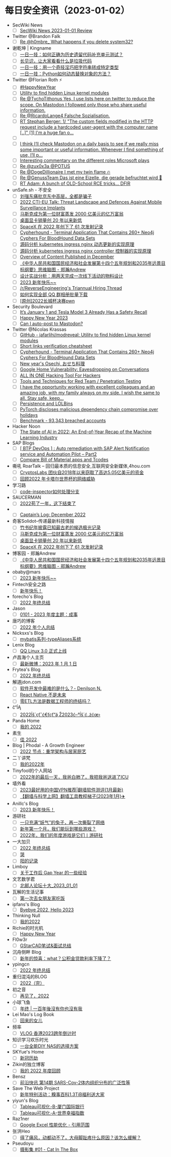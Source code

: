 # 每日安全资讯（2023-01-02）

- SecWiki News
  - [ ] [SecWiki News 2023-01-01 Review](http://www.sec-wiki.com/?2023-01-01)
- Twitter @Brandon Falk
  - [ ] [Re @h0mbre_ What happens if you delete system32?](https://twitter.com/gamozolabs/status/1609450187088605185)
- 谢乾坤 | Kingname
  - [ ] [一日一技：如何正确为历史遗留代码补充单元测试？](https://www.kingname.info/2023/01/01/add-unit-test-for-old-code/)
  - [ ] [长见识，让大家看看什么是垃圾代码](https://www.kingname.info/2023/01/01/trash-code/)
  - [ ] [一日一技：用一个奇技淫巧把字符串转成特定类型](https://www.kingname.info/2023/01/01/replace-string-type/)
  - [ ] [一日一技：Python如何动态替换对象的方法？](https://www.kingname.info/2023/01/01/python-replace-method/)
- Twitter @Florian Roth ⚡
  - [ ] [#HappyNewYear](https://twitter.com/cyb3rops/status/1609623293690281985)
  - [ ] [Utility to find hidden Linux kernel modules](https://twitter.com/cyb3rops/status/1609621183569268738)
  - [ ] [Re @TychoTithonus Yes, I use lists here on twitter to reduce the scope. On Mastodon I followed only those who share useful information.](https://twitter.com/cyb3rops/status/1609620317864968209)
  - [ ] [Re @RicardoLange4 Falsche Sozialisation.](https://twitter.com/cyb3rops/status/1609535686897729536)
  - [ ] [RT Stephan Berger: 1/ "The custom fields modified in the HTTP request include a hardcoded user-agent with the computer name [..]" [1] I'm a huge fan o...](https://twitter.com/malmoeb/status/1609498873751298049)
  - [ ] [](https://twitter.com/cyb3rops/status/1609483900073701376)
  - [ ] [I think I‘ll check Mastodon on a daily basis to see if we really miss some important or useful information. Whenever I find something of use, I‘ll p...](https://twitter.com/cyb3rops/status/1609482971991375873)
  - [ ] [Interesting commentary on the different roles Microsoft plays](https://twitter.com/cyb3rops/status/1609478558354653184)
  - [ ] [Re @zux0x3a @POTUS](https://twitter.com/cyb3rops/status/1609467614132068353)
  - [ ] [Re @DogeDillionaire I met my twin flame 🔥](https://twitter.com/cyb3rops/status/1609466701942333440)
  - [ ] [Re @GenussTeam Das ist eine Eizelle, die gerade befruchtet wird 😬](https://twitter.com/cyb3rops/status/1609458536903213056)
  - [ ] [RT Adam: A bunch of OLD-School RCE tricks… DFIR](https://twitter.com/Hexacorn/status/1609350050529923072)
- unSafe.sh - 不安全
  - [ ] [刘强东痛批京东中高层，全都是骗子](https://buaq.net/go-143705.html)
  - [ ] [2022 CTI-EU Talk: Threat Landscape and Defences Against Mobile Surveillance Implants](https://buaq.net/go-143704.html)
  - [ ] [马斯克成为第一位财富蒸发 2000 亿美元的亿万富翁](https://buaq.net/go-143714.html)
  - [ ] [桌面显卡销量创 20 年以来新低](https://buaq.net/go-143715.html)
  - [ ] [SpaceX 在 2022 年创下了 61 次发射记录](https://buaq.net/go-143693.html)
  - [ ] [Cypherhound - Terminal Application That Contains 260+ Neo4j Cyphers For BloodHound Data Sets](https://buaq.net/go-143699.html)
  - [ ] [源码分析 kubernetes ingress nginx 动态更新的实现原理](https://buaq.net/go-143700.html)
  - [ ] [源码分析 kubernetes ingress nginx controller 控制器的实现原理](https://buaq.net/go-143687.html)
  - [ ] [Overview of Content Published in December](https://buaq.net/go-143676.html)
  - [ ] [《中华人民共和国国民经济和社会发展第十四个五年规划和2035年远景目标纲要》思维脑图 - 郑瀚Andrew](https://buaq.net/go-143692.html)
  - [ ] [设计实战分析：用两天完成一次线下活动的物料设计](https://buaq.net/go-143691.html)
  - [ ] [2023 新年快乐~~](https://buaq.net/go-143677.html)
  - [ ] [/r/ReverseEngineering's Triannual Hiring Thread](https://buaq.net/go-143673.html)
  - [ ] [如何实现全部 QQ 群相册批量下载](https://buaq.net/go-143674.html)
  - [ ] [[原创]2022长城杯决赛pwn](https://buaq.net/go-143701.html)
- Security Boulevard
  - [ ] [It’s January 1 and Tesla Model 3 Already Has a Safety Recall](https://securityboulevard.com/2023/01/its-january-1-and-tesla-model-3-already-has-a-safety-recall/)
  - [ ] [Happy New Year 2023](https://securityboulevard.com/2023/01/happy-new-year-2023/)
  - [ ] [Can I auto-post to Mastodon?](https://securityboulevard.com/2022/12/can-i-auto-post-to-mastodon/)
- Twitter @Nicolas Krassas
  - [ ] [GitHub - jafarlihi/modreveal: Utility to find hidden Linux kernel modules](https://twitter.com/Dinosn/status/1609604755667714048)
  - [ ] [Short links verification cheatsheet](https://twitter.com/Dinosn/status/1609568134465191938)
  - [ ] [Cypherhound - Terminal Application That Contains 260+ Neo4j Cyphers For BloodHound Data Sets](https://twitter.com/Dinosn/status/1609567568704200710)
  - [ ] [New year's Osechi, おせち料理](https://twitter.com/Dinosn/status/1609566902296223744)
  - [ ] [Google Home Vulnerability: Eavesdropping on Conversations](https://twitter.com/Dinosn/status/1609529876129644545)
  - [ ] [ALL IN ONE Hacking Tool For Hackers](https://twitter.com/Dinosn/status/1609471600486944768)
  - [ ] [Tools and Techniques for Red Team / Penetration Testing](https://twitter.com/Dinosn/status/1609471314942640129)
  - [ ] [I have the opportunity working with excellent colleagues and an amazing job, with my family always on my side. I wish the same to all. Stay safe, keep...](https://twitter.com/Dinosn/status/1609466164328947712)
  - [ ] [Persistence and LOLBins](https://twitter.com/Dinosn/status/1609451997459095552)
  - [ ] [PyTorch discloses malicious dependency chain compromise over holidays](https://twitter.com/Dinosn/status/1609451873148321793)
  - [ ] [Benchmark - 93,343 breached accounts](https://twitter.com/Dinosn/status/1609451813220110336)
- Hacker Noon
  - [ ] [The State of AI in 2022: An End-of-Year Recap of the Machine Learning Industry](https://hackernoon.com/the-state-of-ai-in-2022-an-end-of-year-recap-of-the-machine-learning-industry?source=rss)
- SAP Blogs
  - [ ] [[ BTP DevOps ]  : Auto remediation with SAP Alert Notification service and Automation Pilot – Part2](https://blogs.sap.com/2023/01/01/btp-devops-auto-remediation-with-sap-alert-notification-service-and-automation-pilot-part2/)
  - [ ] [Compare Bill of Material apps and Tcodes](https://blogs.sap.com/2023/01/01/compare-bill-of-material-apps-and-tcodes/)
- 嘶吼 RoarTalk – 回归最本质的信息安全,互联网安全新媒体,4hou.com
  - [ ] [CryptosLabs 团伙自2018年以来窃取了高达5.05亿美元的资金](https://www.4hou.com/posts/r7DL)
  - [ ] [回顾2022 年卡塔尔世界杯的网络威胁](https://www.4hou.com/posts/GKlK)
- 学习路
  - [ ] [code-inspector如何处理分支](https://4ra1n.love/post/pZFfJo49k/)
- SAUCERMAN
  - [ ] [2022苟了一年，这下结束了](https://saucer-man.com/life/1030.html)
- 
  - [ ] [Captain’s Log: December 2022](https://cornerpirate.com/2023/01/01/captains-log-december-2022/)
- 奇客Solidot–传递最新科技情报
  - [ ] [竹书纪年披露已知最古老的候选极光记录](https://www.solidot.org/story?sid=73783)
  - [ ] [马斯克成为第一位财富蒸发 2000 亿美元的亿万富翁](https://www.solidot.org/story?sid=73782)
  - [ ] [桌面显卡销量创 20 年以来新低](https://www.solidot.org/story?sid=73781)
  - [ ] [SpaceX 在 2022 年创下了 61 次发射记录](https://www.solidot.org/story?sid=73780)
- 博客园 - 郑瀚Andrew
  - [ ] [《中华人民共和国国民经济和社会发展第十四个五年规划和2035年远景目标纲要》思维脑图 - 郑瀚Andrew](https://www.cnblogs.com/LittleHann/p/17018327.html)
- obaby@mars
  - [ ] [2023 新年快乐~~](https://h4ck.org.cn/2023/01/2023%e6%96%b0%e5%b9%b4%e5%bf%ab%e4%b9%90/)
- Fintech安全之路
  - [ ] [新年快乐！](https://mp.weixin.qq.com/s?__biz=Mzg3NjI1MzU4Mg==&mid=2247484908&idx=1&sn=9072cfe8c9b6393dbd68882f4b948baf&chksm=cf345d0df843d41bbc8d9928b39e9c77910397bd756c0d784555152b14e311ac973909682506&scene=58&subscene=0#rd)
- forecho's Blog
  - [ ] [2022 年终总结](https://blog.forecho.com/review-of-2022.html)
- Jason
  - [ ] [0101 - 2023 年度主题：成事](https://atjason.com/daily/2023-01-01.html)
- 唐巧的博客
  - [ ] [2022 年个人总结](https://blog.devtang.com/2023/01/01/2022-summary/)
- Nicksxs's Blog
  - [ ] [mybatis系列-typeAliases系统](https://nicksxs.me/2023/01/01/mybatis%E7%B3%BB%E5%88%97-typeAliases%E7%B3%BB%E7%BB%9F/)
- Lenix Blog
  - [ ] [QQ Linux 3.0 正式上线](https://blog.p2hp.com/archives/10115)
- 卢昌海个人主页
  - [ ] [最新微博：2023 年 1 月 1 日](https://www.changhai.org/articles/miscellaneous/blog/202301.php#d0101)
- Frytea's Blog
  - [ ] [2022 年终总结](https://blog.frytea.com/archives/716/)
- 解道jdon.com
  - [ ] [软件开发中最难的是什么？- Denilson N.](https://www.jdon.com/64191.html)
  - [ ] [React Native 不是未来](https://www.jdon.com/64190.html)
  - [ ] [零ETL方法是数据工程师的终结吗？](https://www.jdon.com/64189.html)
- č“ĺĄ
  - [ ] [2022ĺš´çťˆć€ťçť“ä¸Ž2023ć–°ĺš´ć„żćœ›](https://www.lanka.cn/2023-1_4707.html)
- Panda Home
  - [ ] [我的 2022](https://old-panda.com/2022/12/31/my-2022/?utm_source=rss&utm_medium=rss&utm_campaign=my-2022)
- 素生
  - [ ] [佳 2022](http://z.arlmy.me/posts/YearlyBest/YearlyBest_2022/)
- Blog | Phodal - A Growth Engineer
  - [ ] [2022 节点：重学架构与居家厨艺](http://www.phodal.com/blog/node-2022/)
- 二丫讲梵
  - [ ] [我的2022年](https://wiki.eryajf.net/pages/813b7b/)
- Tinyfool的个人网站
  - [ ] [2022年的最后一天，我爸白肺了，我把我爸送进了ICU](https://codechina.org/2023/01/my-father/)
- 墙外看
  - [ ] [2023最好用的中国VPN推荐|翻墙软件测评(1月最新)](https://qiangwaikan.com/best-vpn-china/)
  - [ ] [【翻墙与科学上网】翻墙工具教程梯子(2023年1月)✈️](https://qiangwaikan.com/gfw/)
- Anillc's Blog
  - [ ] [2023 新年快乐！](https://anillc.cn/2023/01/01/happy-new-year-2/)
- 游研社
  - [ ] [一只充满“妖气”的兔子，再一次撕裂了网络](https://www.yystv.cn/p/10306)
  - [ ] [新年第一个月，我们能玩到哪些游戏？](https://alioss.yystv.cn/video/9de3112915c829df674b27da6d23f37a.mp4)
  - [ ] [2022年，我们的年度游戏是它们丨游研社](https://www.yystv.cn/p/10304)
- 一大加贝
  - [ ] [2022 年终总结](https://tianheg.xyz/posts/2022/)
  - [ ] [哭](https://tianheg.xyz/posts/cry/)
  - [ ] [阳的记录](https://tianheg.xyz/posts/yang/)
- Limboy
  - [ ] [关于工作后 Gap Year 的一些经验](https://limboy.me/posts/gap-year/)
- 文艺数学君
  - [ ] [北邮人论坛十大_2023_01_01](https://mathpretty.com/15421.html)
- 瓦解的生活记事
  - [ ] [第一次去女朋友家吃饭](https://hin.cool/posts/theday.html)
- ipfans's Blog
  - [ ] [Byebye 2022, Hello 2023](https://www.4async.com/2023/01/byebye-2022-hello-2023/)
- Thinking Null
  - [ ] [我的2022](https://awsl.blog/2023/2022)
- Richie的时光机
  - [ ] [Happy New Year](https://www.riichiie.net/2023/01/happy-new-year/)
- Fl0w3r
  - [ ] [GStarCAD笔试&面试总结](https://yousazoe.top/archives/2fcb9e48.html)
- 沉舟侧畔 Blog
  - [ ] [新年的惊喜：what？公积金贷款利率下降了？](https://springwood.me/china-loan-rate/)
- ypingcn
  - [ ] [2022 年终总结](https://blog.ypingcn.com/2023/01/01/annual-summary-2022/?utm_medium=rss)
- 重归混沌的BLOG
  - [ ] [2022（完）](https://blog.gotocoding.com/archives/1793?utm_source=rss&utm_medium=rss&utm_campaign=2022%25ef%25bc%2588%25e5%25ae%258c%25ef%25bc%2589)
- 初之音
  - [ ] [再见了，2022](https://www.himiku.com/archives/summary-of-2022.html)
- 小球飞鱼
  - [ ] [年终 | 一百年後沒有你也沒有我](https://mantyke.icu/weekly/2023/2022-goodbye/)
- Lei Mao's Log Book
  - [ ] [回来的女儿](https://leimao.github.io/essay/%E5%9B%9E%E6%9D%A5%E7%9A%84%E5%A5%B3%E5%84%BF/)
- 频率
  - [ ] [VLOG 香港2023跨年倒计时](https://pinlyu.com/posts/76/)
- 知识学习欢乐时光
  - [ ] [一台全能DIY NAS的选择方案](https://d2pe.com/DIY-NAS-10400-Auriga-Plan.html)
- SKYue's Home
  - [ ] [新冠历劫](https://www.skyue.com/23010119.html)
- Zikin的独立博客
  - [ ] [我的 2022 年度回顾](https://zikin.org/my-2022-memories/)
- Bensz
  - [ ] [前沿快讯 第14期 SARS-Cov-2体内组织分布的广泛性等](https://blognas.hwb0307.com/medicine/3127)
- Save The Web Project
  - [ ] [新年特别活动：糗事百科1.3TiB福利送大家](https://blog.save-web.org/blog/2023/01/02/%e6%96%b0%e5%b9%b4%e7%89%b9%e5%88%ab%e6%b4%bb%e5%8a%a8%ef%bc%9a%e7%b3%97%e4%ba%8b%e7%99%be%e7%a7%911-3tib%e7%a6%8f%e5%88%a9%e9%80%81%e5%a4%a7%e5%ae%b6/)
- yiyun's Blog
  - [ ] [Tableau可视化-B-厦门国际银行](https://moeci.com/posts/%E5%88%86%E7%B1%BB-%E5%8F%AF%E8%A7%86%E5%8C%96/Tableau%E5%8F%AF%E8%A7%86%E5%8C%96-B-%E5%8E%A6%E9%97%A8%E5%9B%BD%E9%99%85%E9%93%B6%E8%A1%8C/)
  - [ ] [Tableau可视化-A-世界幸福指数](https://moeci.com/posts/%E5%88%86%E7%B1%BB-%E5%8F%AF%E8%A7%86%E5%8C%96/Tableau%E5%8F%AF%E8%A7%86%E5%8C%96-A-%E4%B8%96%E7%95%8C%E5%B9%B8%E7%A6%8F%E6%8C%87%E6%95%B0/)
- Raz1ner
  - [ ] [Google Excel 性能优化 - 引用范围](https://dev-coco.github.io/post/Google-Excel-Boost-Reference-Range/)
- 张洪Heo
  - [ ] [得了痛风，动都动不了，大母脚趾疼什么原因？该怎么缓解？](https://blog.zhheo.com/p/f1860fe5.html)
- Pseudoyu
  - [ ] [摄影集 #01 - Cat In The Box](https://www.pseudoyu.com/zh/2023/01/01/cat_in_the_box/)
